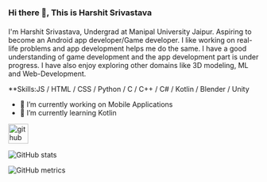 ### Hi there 👋, This is Harshit Srivastava
####  
I'm Harshit Srivastava, Undergrad at Manipal University Jaipur. Aspiring to become an Android app developer/Game developer. I like working on real-life problems and app development helps me do the same. I have a good understanding of game development and the app development part is under progress. I have also enjoy exploring other domains like 3D modeling, ML and Web-Development.

**Skills:JS / HTML / CSS / Python / C / C++ / C# / Kotlin / Blender / Unity

- 🔭 I’m currently working on Mobile Applications 
- 🌱 I’m currently learning Kotlin 


[<img src='https://cdn.jsdelivr.net/npm/simple-icons@3.0.1/icons/github.svg' alt='github' height='40'>](https://github.com/studimeyt)  

![GitHub stats](https://github-readme-stats.vercel.app/api?username=studimeyt&theme=midnight-purple&show_icons=true)  

![GitHub metrics](https://metrics.lecoq.io/studimeyt)  

